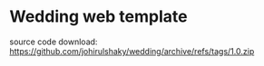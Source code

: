 # Wedding web template
source code download: https://github.com/johirulshaky/wedding/archive/refs/tags/1.0.zip
